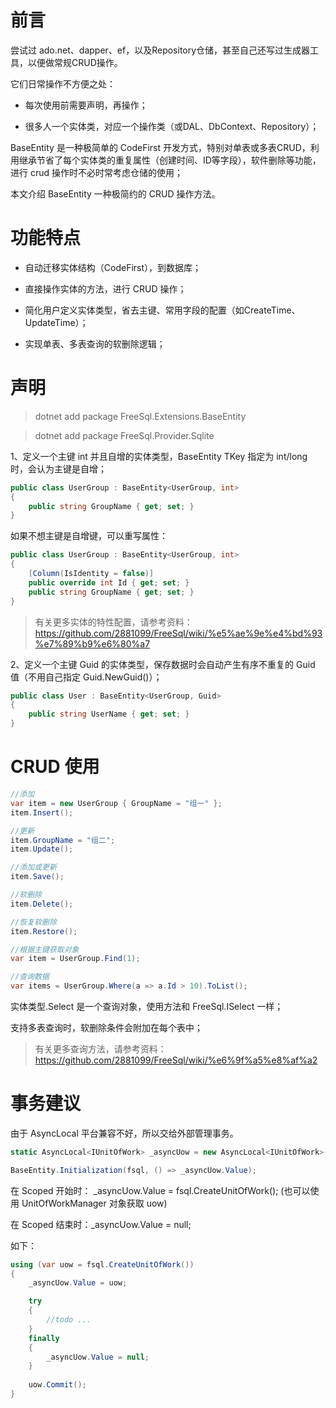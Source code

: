 ﻿# 前言

尝试过 ado.net、dapper、ef，以及Repository仓储，甚至自己还写过生成器工具，以便做常规CRUD操作。

它们日常操作不方便之处：

- 每次使用前需要声明，再操作；

- 很多人一个实体类，对应一个操作类（或DAL、DbContext、Repository）；

BaseEntity 是一种极简单的 CodeFirst 开发方式，特别对单表或多表CRUD，利用继承节省了每个实体类的重复属性（创建时间、ID等字段），软件删除等功能，进行 crud 操作时不必时常考虑仓储的使用；

本文介绍 BaseEntity 一种极简约的 CRUD 操作方法。

# 功能特点

- 自动迁移实体结构（CodeFirst），到数据库；

- 直接操作实体的方法，进行 CRUD 操作；

- 简化用户定义实体类型，省去主键、常用字段的配置（如CreateTime、UpdateTime）；

- 实现单表、多表查询的软删除逻辑；

# 声明

> dotnet add package FreeSql.Extensions.BaseEntity

> dotnet add package FreeSql.Provider.Sqlite

1、定义一个主键 int 并且自增的实体类型，BaseEntity TKey 指定为 int/long 时，会认为主键是自增；

```csharp
public class UserGroup : BaseEntity<UserGroup, int>
{
    public string GroupName { get; set; }
}
```

如果不想主键是自增键，可以重写属性：

```csharp
public class UserGroup : BaseEntity<UserGroup, int>
{
    [Column(IsIdentity = false)] 
    public override int Id { get; set; }
    public string GroupName { get; set; }
}
```
> 有关更多实体的特性配置，请参考资料：https://github.com/2881099/FreeSql/wiki/%e5%ae%9e%e4%bd%93%e7%89%b9%e6%80%a7

2、定义一个主键 Guid 的实体类型，保存数据时会自动产生有序不重复的 Guid 值（不用自己指定 Guid.NewGuid()）；

```csharp
public class User : BaseEntity<UserGroup, Guid>
{
    public string UserName { get; set; }
}
```

# CRUD 使用

```csharp
//添加
var item = new UserGroup { GroupName = "组一" };
item.Insert();

//更新
item.GroupName = "组二";
item.Update();

//添加或更新
item.Save();

//软删除
item.Delete();

//恢复软删除
item.Restore();

//根据主键获取对象
var item = UserGroup.Find(1);

//查询数据
var items = UserGroup.Where(a => a.Id > 10).ToList();
```

实体类型.Select 是一个查询对象，使用方法和 FreeSql.ISelect 一样；

支持多表查询时，软删除条件会附加在每个表中；

> 有关更多查询方法，请参考资料：https://github.com/2881099/FreeSql/wiki/%e6%9f%a5%e8%af%a2

# 事务建议

由于 AsyncLocal 平台兼容不好，所以交给外部管理事务。

```csharp
static AsyncLocal<IUnitOfWork> _asyncUow = new AsyncLocal<IUnitOfWork>();

BaseEntity.Initialization(fsql, () => _asyncUow.Value);
```

在 Scoped 开始时： _asyncUow.Value = fsql.CreateUnitOfWork(); (也可以使用 UnitOfWorkManager 对象获取 uow)

在 Scoped 结束时：_asyncUow.Value = null;

如下：

```csharp
using (var uow = fsql.CreateUnitOfWork())
{
    _asyncUow.Value = uow;

    try
    {
        //todo ...
    }
    finally
    {
        _asyncUow.Value = null;
    }
    
    uow.Commit();
}
```

